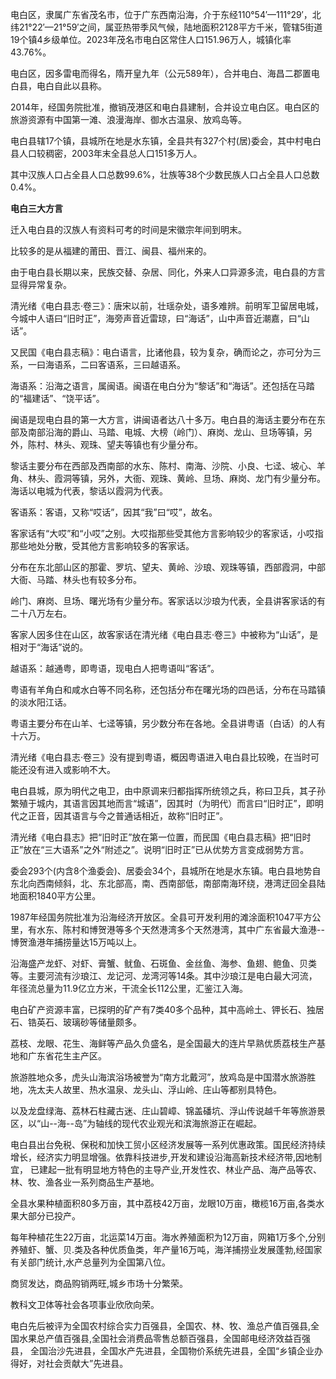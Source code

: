 电白区，隶属广东省茂名市，位于广东西南沿海，介于东经110°54′—111°29′，北纬21°22′—21°59′之间，属亚热带季风气候，陆地面积2128平方千米，管辖5街道19个镇4乡级单位。2023年茂名市电白区常住人口151.96万人，城镇化率43.76%。

电白区，因多雷电而得名，隋开皇九年（公元589年），合并电白、海昌二郡置电白县，电白自此以县称。

2014年，经国务院批准，撤销茂港区和电白县建制，合并设立电白区。电白区的旅游资源有中国第一滩、浪漫海岸、御水古温泉、放鸡岛等。


电白县辖17个镇，县城所在地是水东镇，全县共有327个村(居)委会，其中村电白县人口较稠密，2003年末全县总人口151多万人。

其中汉族人口占全县人口总数99.6%，壮族等38个少数民族人口占全县人口总数0.4%。

**电白三大方言**

迁入电白县的汉族人有资料可考的时间是宋徽宗年间到明末。

比较多的是从福建的莆田、晋江、闽县、福州来的。

由于电白县长期以来，民族交替、杂居、同化，外来人口异源多流，电白县的方言显得异常复杂。

清光绪《电白县志·卷三》：唐宋以前，壮瑶杂处，语多难辨。前明军卫留居电城，今城中人语曰“旧时正”，海旁声音近雷琼，曰“海话”，山中声音近潮嘉，曰“山话”。

又民国《电白县志稿》：电白语言，比诸他县，较为复杂，确而论之，亦可分为三系，一曰海语系，二曰客语系，三曰越语系。

海语系：沿海之语言，属闽语。闽语在电白分为“黎话”和“海话”。还包括在马踏的“福建话”、“饶平话”。

闽语是现电白县的第一大方言，讲闽语者达八十多万。电白县的海话主要分布在东部及南部沿海的爵山、马踏、电城、大榜（岭门）、麻岗、龙山、旦场等镇，另外，陈村、林头、观珠、望夫等镇也有少量分布。

黎话主要分布在西部及西南部的水东、陈村、南海、沙院、小良、七迳、坡心、羊角、林头、霞洞等镇，另外，大衙、观珠、黄岭、旦场、麻岗、龙门有少量分布。海话以电城为代表，黎话以霞洞为代表。

客语系：客语，又称“哎话”，因其“我”曰“哎”，故名。

客家话有“大哎”和“小哎”之别。大哎指那些受其他方言影响较少的客家话，小哎指那些地处分散，受其他方言影响较多的客家话。

分布在东北部山区的那霍、罗坑、望夫、黄岭、沙琅、观珠等镇，西部霞洞，中部大衙、马踏、林头也有较多分布。

岭门、麻岗、旦场、曙光场有少量分布。客家话以沙琅为代表，全县讲客家话的有二十八万左右。

客家人因多住在山区，故客家话在清光绪《电白县志·卷三》中被称为“山话”，是相对于“海话”说的。

越语系：越通粤，即粤语，现电白人把粤语叫“客话”。

粤语有羊角白和咸水白等不同名称，还包括分布在曙光场的四邑话，分布在马踏镇的淡水阳江话。

粤语主要分布在山羊、七迳等镇，另少数分布在各地。全县讲粤语（白话）的人有十六万。

清光绪《电白县志·卷三》没有提到粤语，概因粤语进入电白县比较晚，在当时可能还没有进入或影响不大。

电白县城，原为明代之电卫，由中原调来归都指挥所统领之兵，称曰卫兵，其子孙繁殖于城内，其语言因其地而言“城语”，因其时（为明代）而言曰“旧时正”，即明代之正音，因其语言与今之普通话相近，故称“旧时正”。

清光绪《电白县志》把“旧时正”放在第一位置，而民国《电白县志稿》把“旧时正”放在“三大语系”之外“附述之”。说明“旧时正”已从优势方言变成弱势方言。

委会293个(内含8个渔委会)、居委会34个，县城所在地是水东镇。电白县地势自东北向西南倾斜，北、东北部高，南、西南部低，南部南海环绕，港湾迂回全县陆地面积1840平方公里。

1987年经国务院批准为沿海经济开放区。全县可开发利用的滩涂面积1047平方公里，有水东、陈村和博贺港等多个天然港湾多个天然港湾，其中广东省最大渔港--博贺渔港年捕捞量达15万吨以上。

沿海盛产龙虾、对虾、膏蟹、鱿鱼、石斑鱼、金丝鱼、海参、鱼翅、鲍鱼、贝类等。主要河流有沙琅江、龙记河、龙湾河等14条。其中沙琅江是电白最大河流，年径流总量为11.9亿立方米，干流全长112公里，汇鉴江入海。

电白矿产资源丰富，已探明的矿产有7类40多个品种，其中高岭土、钾长石、独居石、锆英石、玻璃砂等储量颇多。

荔枝、龙眼、花生、海鲜等产品久负盛名，是全国最大的连片早熟优质荔枝生产基地和广东省花生主产区。

旅游胜地众多，虎头山海滨浴场被誉为“南方北戴河”，放鸡岛是中国潜水旅游胜地，冼太夫人故里、热水温泉、龙头山、浮山岭、庄山等都别具特色。

以及龙盘绿海、荔林石柱藏古迷、庄山碧嶂、锦盖磻坑、浮山传说越千年等旅游景区，以“山--海--岛”为轴线的现代农业观光和滨海旅游正在崛起。

电白县出台免税、保税和加快工贸小区经济发展等一系列优惠政策。国民经济持续增长，经济实力明显增强。依靠科技进步,开发和建设沿海高新技术经济带,因地制宜，
已建起一批有明显地方特色的主导产业,开发性农、林业产品、海产品等农、林、牧、渔各业一系列商品生产基地。

全县水果种植面积80多万亩，其中荔枝42万亩，龙眼10万亩，橄榄16万亩,各类水果大部分已投产。

每年种植花生22万亩，北运菜14万亩。海水养殖面积为12万亩，网箱1万多个,分别养殖虾、蟹、贝.类及各种优质鱼类，年产量16万吨，海洋捕捞业发展蓬勃,经国家有关部门统计,水产总量列为全国第八位。

商贸发达，商品购销两旺,城乡市场十分繁荣。

教科文卫体等社会各项事业欣欣向荣。

电白先后被评为全国农村综合实力百强县，全国农、林、牧、渔总产值百强县,全国水果总产值百强县,全国社会消费品零售总额百强县，全国邮电经济效益百强县，
全国治沙先进县，全国水产先进县，全国物价系统先进县，全国“乡镇企业办得好，对社会贡献大”先进县。
